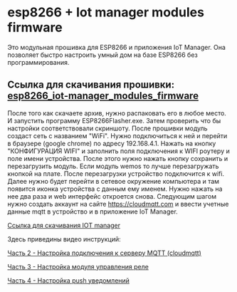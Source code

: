 # esp8266 + Iot manager modules firmware
Это модульная прошивка для ESP8266 и приложения IoT Manager. Она позволяет быстро настроить умный дом на базе ESP8266 без программирования.



## Ссылка для скачивания прошивки: [esp8266_iot-manager_modules_firmware](https://github.com/DmitryBorisenko33/esp8266_iot-manager_modules_firmware/releases/download/v1.0.7%2B/esp8266_iot-manager_modules_firmware.zip)


После того как скачаете архив, нужно распаковать его в любое место. И запустить программу ESP8266Flasher.exe. Затем проверить что бы настройки соответствовали скриншоту. После прошивки модуль создаст сеть с названием "WiFi". Нужно подключиться к ней и перейти в браузере (google chrome) по адресу 192.168.4.1. Нажать на кнопку "КОНФИГУРАЦИЯ WIFI" и заполнить поля подключения к WIFI роутеру и поле имени устройства. После этого нужно нажать кнопку сохранить и перезагрузить модуль. Если модуль wemos то лучше перезагружать кнопкой на плате. После перезагрузки устройство подключится к wifi. Далее нужно будет перейти в сетевое окружение компьютера и там появится иконка устройства с данным ему именем. Нужно нажать на нее два раза и web интерфейс откроется снова. Следующим шагом нужно создать аккаунт на сайте https://cloudmqtt.com и ввести учетные данные mqtt в устройство и в приложение IoT Manager.

[Ссылка для скачивания IOT manager](https://github.com/DmitryBorisenko33/esp8266_iot-manager_modules_firmware/raw/master/iot_manager/IoT%20Manager%201.5.5.apk)

Здесь приведины видео инструкций:

[Часть 2 - Настройка подключения к серверу MQTT (cloudmqtt) ](https://www.youtube.com/watch?v=SXgtQ0zh1RQ)

[Часть 3 - Настройка модуля управления реле ](https://www.youtube.com/watch?v=1aIoAOH7Hms&t)

[Часть 4 - Настройка push уведомлений ](https://www.youtube.com/watch?v=8vzU5YEo9LE)

